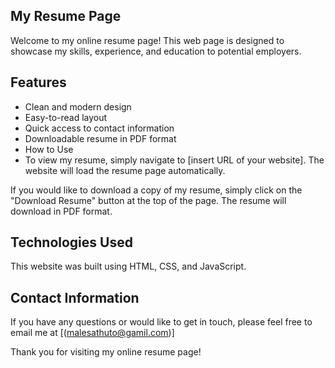 ## My Resume Page
Welcome to my online resume page! This web page is designed to showcase my skills, experience, and education to potential employers.

## Features
* Clean and modern design
*  Easy-to-read layout
* Quick access to contact information
* Downloadable resume in PDF format
* How to Use
* To view my resume, simply navigate to [insert URL of your website]. The website will load the resume page automatically.

If you would like to download a copy of my resume, simply click on the "Download Resume" button at the top of the page. The resume will download in PDF format.

## Technologies Used
This website was built using HTML, CSS, and JavaScript.

## Contact Information
If you have any questions or would like to get in touch, please feel free to email me at [(malesathuto@gamil.com)]

Thank you for visiting my online resume page!
